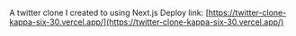 A twitter clone I created to using Next.js
Deploy link: [https://twitter-clone-kappa-six-30.vercel.app/](https://twitter-clone-kappa-six-30.vercel.app/)
